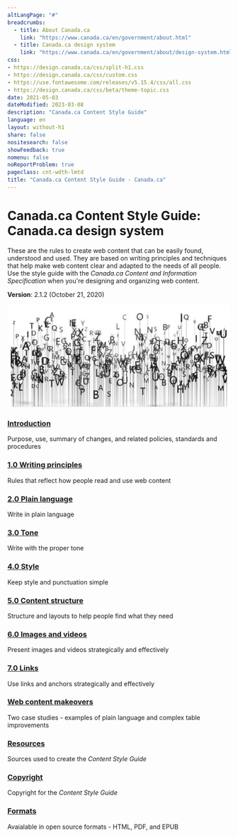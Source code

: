 ```yaml
---
altLangPage: "#"
breadcrumbs:
  - title: About Canada.ca
    link: "https://www.canada.ca/en/government/about.html"
  - title: Canada.ca design system
    link: "https://www.canada.ca/en/government/about/design-system.html"
css:
- https://design.canada.ca/css/split-h1.css
- https://design.canada.ca/css/custom.css
- https://use.fontawesome.com/releases/v5.15.4/css/all.css
- https://design.canada.ca/css/beta/theme-topic.css
date: 2021-05-03
dateModified: 2023-03-08
description: "Canada.ca Content Style Guide"
language: en
layout: without-h1
share: false
nositesearch: false
showFeedback: true
nomenu: false
noReportProblem: true
pageclass: cnt-wdth-lmtd
title: "Canada.ca Content Style Guide - Canada.ca"
---
```

<h1 property="name" id="wb-cont" dir="ltr"><span class="stacked"><span>Canada.ca Content Style Guide</span>: <span>Canada.ca design system</span></span></h1>
<div class="provisional profile">
  <div class="container">
    <div class="row">
      <div class="intro col-md-6 col-sm-12 mrgn-bttm-md">
        <p>These are the rules to create web content that can be easily found, understood and used. They are based on writing principles and techniques that help make web content clear and adapted to the needs of all people. Use the style guide with the <cite>Canada.ca Content and Information Specification</cite> when you're designing and organizing web content.</p>
        <p class="small"><strong>Version</strong>: 2.1.2 (October 21, 2020)</p>
      </div>
      <div class="col-md-6 pstn-rght-md pstn-bttm-md hidden-sm hidden-xs guidance-js-hide"><img alt="" src="./images/letters.png" class="img-responsive" /></div>
    </div>
  </div>
</div>
<div class="row mrgn-tp-xl">
  <section class="wb-eqht gc-drmt">
    <div class="col-md-4">
      <section>
        <h3 class="h5"><a href="02-style-guide-02-en.html">Introduction</a></h3>
        <p>Purpose, use, summary of changes, and related policies, standards and procedures</p>
      </section>
    </div>
    <div class="col-md-4">
      <section>
        <h3 class="h5"><a href="02-style-guide-03-en.html">1.0 Writing principles</a></h3>
        <p>Rules that reflect how people read and use web content</p>
      </section>
    </div>
    <div class="col-md-4">
      <section>
        <h3 class="h5"><a href="02-style-guide-04-en.html">2.0 Plain language</a></h3>
        <p>Write in plain language</p>
      </section>
    </div>
    <div class="col-md-4">
      <section>
        <h3 class="h5"><a href="02-style-guide-05-en.html">3.0 Tone</a></h3>
        <p>Write with the proper tone</p>
      </section>
    </div>
    <div class="col-md-4">
      <section>
        <h3 class="h5"><a href="02-style-guide-06-en.html">4.0 Style</a></h3>
        <p>Keep style and punctuation simple</p>
      </section>
    </div>
    <div class="col-md-4">
      <section>
        <h3 class="h5"><a href="02-style-guide-07-en.html">5.0 Content structure</a></h3>
        <p>Structure and layouts to help people find what they need</p>
      </section>
    </div>
    <div class="col-md-4">
      <section>
        <h3 class="h5"><a href="02-style-guide-08-en.html">6.0 Images and videos</a></h3>
        <p>Present images and videos strategically and effectively</p>
      </section>
    </div>
    <div class="col-md-4">
      <section>
        <h3 class="h5"><a href="02-style-guide-09-en.html">7.0 Links</a></h3>
        <p>Use links and anchors strategically and effectively</p>
      </section>
    </div>
    <div class="col-md-4">
      <section>
        <h3 class="h5"><a href="02-style-guide-10-en.html">Web content makeovers</a></h3>
        <p>Two case studies - examples of plain language and complex table improvements</p>
      </section>
    </div>
    <div class="col-md-4">
      <section>
        <h3 class="h5"><a href="02-style-guide-11-en.html">Resources</a></h3>
        <p>Sources used to create the <cite>Content Style Guide</cite></p>
      </section>
    </div>
    <div class="col-md-4">
      <section>
        <h3 class="h5"><a href="02-style-guide-12-en.html">Copyright</a></h3>
        <p>Copyright for the <cite>Content Style Guide</cite></p>
      </section>
    </div>
    <div class="col-md-4">
      <section>
        <h3 class="h5"><a href="02-style-guide-13-en.html">Formats</a></h3>
        <p>Avaialable in open source formats - HTML, PDF, and EPUB </p>
      </section>
    </div>    
  </section>
</div>
